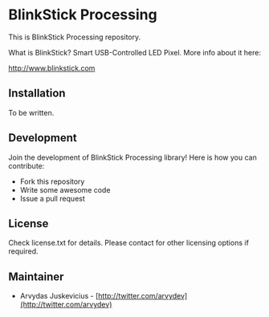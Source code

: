 BlinkStick Processing
=====================

This is BlinkStick Processing repository.

What is BlinkStick? Smart USB-Controlled LED Pixel. More info about it here:

http://www.blinkstick.com

Installation
------------

To be written.

Development
-----------

Join the development of BlinkStick Processing library! Here is how you can contribute:

* Fork this repository
* Write some awesome code
* Issue a pull request

License
-------

Check license.txt for details. Please contact for other licensing options if required.

Maintainer
----------

* Arvydas Juskevicius - [http://twitter.com/arvydev](http://twitter.com/arvydev)